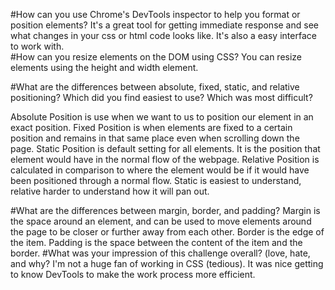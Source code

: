 #How can you use Chrome's DevTools inspector to help you format or position elements?
It's a great tool for getting immediate response and see what changes in your css or html code looks like. It's also a easy interface to work with.  
#How can you resize elements on the DOM using CSS?
You can resize elements using the height and width element.

#What are the differences between absolute, fixed, static, and relative positioning? Which did you find easiest to use? Which was most difficult?

Absolute Position is use when we want to  us to position our element in an exact position.
Fixed Position  is when elements are fixed to a certain position and remains in that same place even when scrolling down the page.
Static Position is default setting for all elements. It is the position that element would have in the normal flow of the webpage.
Relative Position is calculated in comparison to where the element would be if it would have been positioned through a normal flow.
Static is easiest to understand, relative harder to understand how it will pan out.

#What are the differences between margin, border, and padding?
Margin is the space around an element, and can be used to move elements around the page to be closer or further away from each other. Border is the edge of the item. Padding is the space between the content of the item and the border.
#What was your impression of this challenge overall? (love, hate, and why?
  I'm not a huge fan of working in CSS (tedious). It was nice getting to know DevTools to make the work process more efficient.
